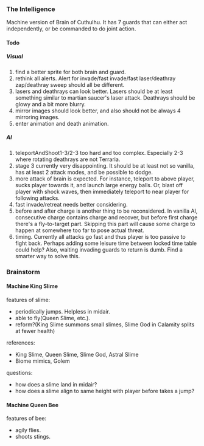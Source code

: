 
### The Intelligence
Machine version of Brain of Cuthulhu. It has 7 guards that can either act independently, or be commanded to do joint action.

#### Todo
##### Visual
1. find a better sprite for both brain and guard.
2. rethink all alerts. Alert for invade/fast invade/fast laser/deathray zap/deathray sweep should all be different. 
3. lasers and deathrays can look better. Lasers should be at least something similar to martian saucer's laser attack. Deathrays should be glowy and a bit more blurry.
4. mirror images should look better, and also should not be always 4 mirroring images.
5. enter animation and death animation.
##### AI
1. teleportAndShoot1-3/2-3 too hard and too complex. Especially 2-3 where rotating deathrays are not Terraria.
2. stage 3 currently very disappointing. It should be at least not so vanilla, has at least 2 attack modes, and be possible to dodge.
3. more attack of brain is expected. For instance, teleport to above player, sucks player towards it, and launch large energy balls. Or, blast off player with shock waves, then immediately teleport to near player for following attacks.
4. fast invade/retreat needs better considering.
5. before and after charge is another thing to be reconsidered. In vanilla AI, consecutive charge contains charge and recover, but before first charge there's a fly-to-target part. Skipping this part will cause some charge to happen at somewhere too far to pose actual threat.
6. timing. Currently all attacks go fast and thus player is too passive to fight back. Perhaps adding some leisure time between locked time table could help? Also, waiting invading guards to return is dumb. Find a smarter way to solve this.

### Brainstorm

#### Machine King Slime

features of slime:
- periodically jumps. Helpless in midair.
- able to fly(Queen Slime, etc.).
- reform?(King Slime summons small slimes, Slime God in Calamity splits at fewer health)

references:
- King Slime, Queen Slime, Slime God, Astral Slime
- Biome mimics, Golem

questions:
- how does a slime land in midair?
- how does a slime align to same height with player before takes a jump?

#### Machine Queen Bee

features of bee:
- agily flies.
- shoots stings.